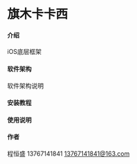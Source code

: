 # 旗木卡卡西

#### 介绍
iOS底层框架

#### 软件架构
软件架构说明


#### 安装教程


#### 使用说明


#### 作者
程恒盛
13767141841
13767141841@163.com
